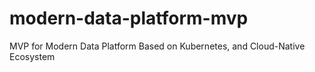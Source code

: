 # modern-data-platform-mvp
MVP for Modern Data Platform Based on Kubernetes, and Cloud-Native Ecosystem
